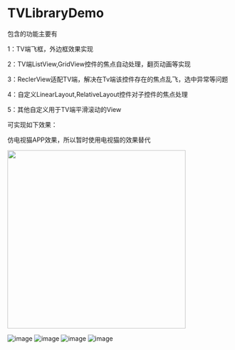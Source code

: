 # TVLibraryDemo
包含的功能主要有

1：TV端飞框，外边框效果实现

2：TV端ListView,GridView控件的焦点自动处理，翻页动画等实现

3：ReclerView适配TV端，解决在Tv端该控件存在的焦点乱飞，选中异常等问题

4：自定义LinearLayout,RelativeLayout控件对子控件的焦点处理

5：其他自定义用于TV端平滑滚动的View

可实现如下效果：

仿电视猫APP效果，所以暂时使用电视猫的效果替代

<img src="https://github.com/zhangtiansheng/TVLibraryDemo/blob/master/image/1.jpg" width=400 height=400/>

![image](https://github.com/zhangtiansheng/TVLibraryDemo/blob/master/image/1.jpg)
![image](https://github.com/zhangtiansheng/TVLibraryDemo/blob/master/image/2.jpg)
![image](https://github.com/zhangtiansheng/TVLibraryDemo/blob/master/image/3.jpg)
![image](https://github.com/zhangtiansheng/TVLibraryDemo/blob/master/image/4.jpg)
